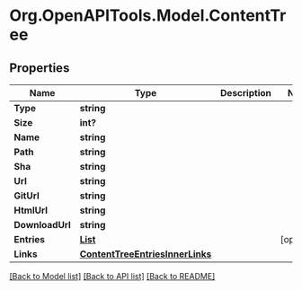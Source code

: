 # Org.OpenAPITools.Model.ContentTree

## Properties

Name | Type | Description | Notes
------------ | ------------- | ------------- | -------------
**Type** | **string** |  | 
**Size** | **int?** |  | 
**Name** | **string** |  | 
**Path** | **string** |  | 
**Sha** | **string** |  | 
**Url** | **string** |  | 
**GitUrl** | **string** |  | 
**HtmlUrl** | **string** |  | 
**DownloadUrl** | **string** |  | 
**Entries** | [**List<ContentTreeEntriesInner>**](ContentTreeEntriesInner.md) |  | [optional] 
**Links** | [**ContentTreeEntriesInnerLinks**](ContentTreeEntriesInnerLinks.md) |  | 

[[Back to Model list]](../README.md#documentation-for-models) [[Back to API list]](../README.md#documentation-for-api-endpoints) [[Back to README]](../README.md)

